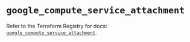 # `google_compute_service_attachment`

Refer to the Terraform Registry for docs: [`google_compute_service_attachment`](https://registry.terraform.io/providers/hashicorp/google/5.19.0/docs/resources/compute_service_attachment).
